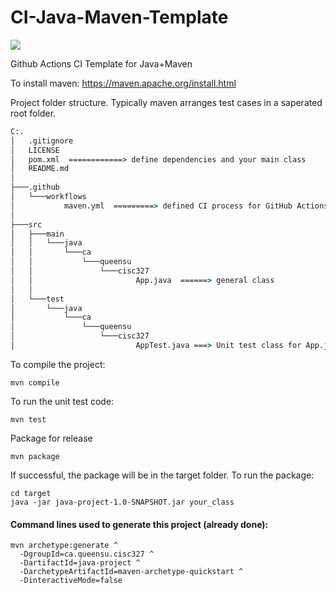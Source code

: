 # CI-Java-Maven-Template

![](https://github.com/CISC-CMPE-327/CI-Java-Maven/workflows/Java%20CI/badge.svg)

Github Actions CI Template for Java+Maven 

To install maven: https://maven.apache.org/install.html

Project folder structure. Typically maven arranges test cases in a saperated root folder. 

```cmd
C:.
│   .gitignore
│   LICENSE
│   pom.xml  ============> define dependencies and your main class
│   README.md
│
├───.github
│   └───workflows
│           maven.yml  =========> defined CI process for GitHub Actions
│
├───src
│   ├───main
│   │   └───java
│   │       └───ca
│   │           └───queensu
│   │               └───cisc327
│   │                       App.java  ======> general class
│   │
│   └───test
│       └───java
│           └───ca
│               └───queensu
│                   └───cisc327
│                           AppTest.java ===> Unit test class for App.java
```

To compile the project:
```
mvn compile
```
To run the unit test code:
```
mvn test
```
Package for release
```
mvn package
```
If successful, the package will be in the target folder.
To run the package:
```
cd target
java -jar java-project-1.0-SNAPSHOT.jar your_class
```

#### Command lines used to generate this project (already done):
```
mvn archetype:generate ^
  -DgroupId=ca.queensu.cisc327 ^
  -DartifactId=java-project ^
  -DarchetypeArtifactId=maven-archetype-quickstart ^
  -DinteractiveMode=false
```
